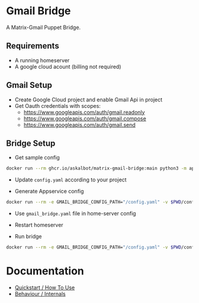 # Gmail Bridge
A Matrix-Gmail Puppet Bridge. 

## Requirements
- A running homeserver
- A google cloud acount (billing not required)

## Gmail Setup
- Create Google Cloud project and enable Gmail Api in project
- Get Oauth credentials with scopes: 
	- https://www.googleapis.com/auth/gmail.readonly
	- https://www.googleapis.com/auth/gmail.compose
	- https://www.googleapis.com/auth/gmail.send

## Bridge Setup
- Get sample config  
```sh
docker run --rm ghcr.io/askalbot/matrix-gmail-bridge:main python3 -m app.main bridge_config > config.yaml
```

- Update `config.yaml` according to your project

- Generate Appservice config
```sh
docker run --rm -e GMAIL_BRIDGE_CONFIG_PATH="/config.yaml" -v $PWD/config.yaml:/config.yaml ghcr.io/askalbot/matrix-gmail-bridge:main python3 -m app.main hs_config > gmail_bridge.yaml
```

- Use `gmail_bridge.yaml` file in home-server config 

- Restart homeserver

- Run bridge
```sh
docker run --rm -e GMAIL_BRIDGE_CONFIG_PATH="/config.yaml" -v $PWD/config.yaml:/config.yaml ghcr.io/askalbot/matrix-gmail-bridge:main python3 -m app.main run_server
```

# Documentation
- [Quickstart / How To Use](./docs/quickstart.md)
- [Behaviour / Internals](./docs/behaviour.md)
